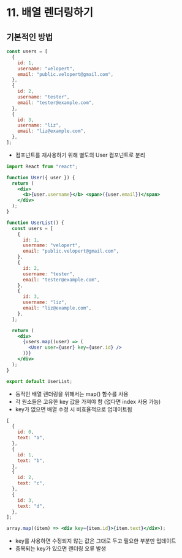# 11. 배열 렌더링하기

## 기본적인 방법

```jsx
const users = [
  {
    id: 1,
    username: "velopert",
    email: "public.velopert@gmail.com",
  },
  {
    id: 2,
    username: "tester",
    email: "tester@example.com",
  },
  {
    id: 3,
    username: "liz",
    email: "liz@example.com",
  },
];
```

- 컴포넌트를 재사용하기 위해 별도의 User 컴포넌트로 분리

```jsx
import React from "react";

function User({ user }) {
  return (
    <div>
      <b>{user.username}</b> <span>({user.email})</span>
    </div>
  );
}

function UserList() {
  const users = [
    {
      id: 1,
      username: "velopert",
      email: "public.velopert@gmail.com",
    },
    {
      id: 2,
      username: "tester",
      email: "tester@example.com",
    },
    {
      id: 3,
      username: "liz",
      email: "liz@example.com",
    },
  ];

  return (
    <div>
      {users.map((user) => (
        <User user={user} key={user.id} />
      ))}
    </div>
  );
}

export default UserList;
```

- 동적인 배열 렌더링을 위해서는 map() 함수를 사용
- 각 원소들은 고유한 key 값을 가져야 함 (없다면 index 사용 가능)
- key가 없으면 배열 수정 시 비효율적으로 업데이트됨

```jsx
[
  {
    id: 0,
    text: "a",
  },
  {
    id: 1,
    text: "b",
  },
  {
    id: 2,
    text: "c",
  },
  {
    id: 3,
    text: "d",
  },
];
```

```jsx
array.map((item) => <div key={item.id}>{item.text}</div>);
```

- key를 사용하면 수정되지 않는 값은 그대로 두고 필요한 부분만 업데이트
- 중복되는 key가 있으면 렌더링 오류 발생
